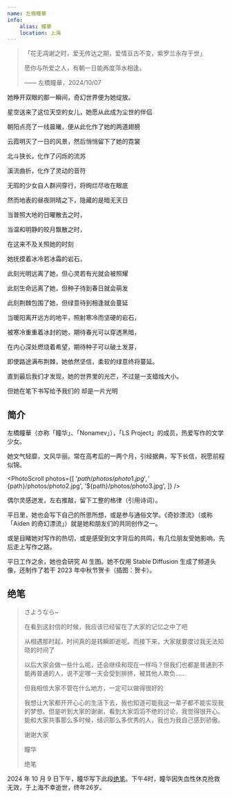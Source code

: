 ```yaml
---
name: 左橋瞳華
info:
    alias: 瞳華
    location: 上海
---
```


> 「花无凋谢之时，爱无传达之期，爱情亘古不变，紫罗兰永存于世」
> 
> 愿你与所爱之人，有朝一日能再度萍水相逢。
> 
> —— 左橋瞳華，2024/10/07

她睁开双眼的那一瞬间，奇幻世界便为她绽放。

星空送来了这位天空的女儿，她愿从此成为尘世的伴侣

朝阳点亮了一线晨曦，便从此化作了她的两道翅膀

云霞明灭了一日的风景，然后悄悄留下了她的霓裳

北斗狭长，化作了闪烁的流苏

溪流曲折，化作了灵动的音符

无瑕的少女自人群间穿行，将绚烂尽收在眼底

然而地表的昼夜阴晴之下，隐藏的是暗无天日

当普照大地的日曜散去之时，

当温和明静的皎月飘散之时，

在这来不及关照她的时刻

她抚摸着冰冷若冰霜的岩石，

此刻光明远离了她，但心灵若有光就会被照耀

此刻生命远离了她，但种子待到春日就会萌发

此刻荆棘包围了她，但绿意待到相逢就会蔓延

当暖阳离开远方的地平，照射寒冷而坚硬的岩石，  

被寒冷重重着冰封的她，期待春光可以穿透黑暗，  

在内心深处燃烧着希望，期待种子可以破土发芽，  

即使路途满布荆棘，她依然坚信，柔软的绿意终将蔓延。

直到最后我们才发现，她的世界里的光芒，不过是一支蜡烛大小。

但她在笔下书写给予我们的 却是一片光明

## 简介

左橋瞳華（亦称「瞳华」、「Nonamev」），「LS Project」的成员，热爱写作的文学少女。

她文气轻靡，文风华丽。常在高考后的一两个月，引经据典，写下长信，祝愿前程似锦。

<PhotoScroll photos={[
'${path}/photos/photo1.jpg',
'${path}/photos/photo2.jpg',
'${path}/photos/photo3.jpg',
]} />

偶尔灵感迸发，左右推敲，留下工整的格律（引用诗词）。

平日里，她也会写下自己的所思所想，或是参与通俗文学。《奇妙漂流》（或称「Aiden 的奇幻漂流」）就是她和朋友们的共同创作之一。

或是目睹她对写作的热切，或是感受到文字背后的共鸣，有几位朋友受她影响，先后走上写作之路。

平日工作之余，她也会研究 AI 生图。她不仅用 Stable Diffusion 生成了频道头像，还制作了若干 2023 年中秋节贺卡（插图：贺卡）。

## 绝笔

> さようなら~
>
> 在看到这封信的时候，我应该已经留在了大家的记忆之中了吧
> 
> 从相遇那时起，时间真的是转瞬即逝呢。而接下来，大家就要度过我无法知晓的时间了
> 
> 以后大家会做一些什么呢，还会继续和现在一样吗？但我们也都是普通到不能再普通的人，说不定哪一天会受到排挤，被其他人欺负……
> 
> 但我相信大家不管在什么地方，一定可以做得很好的
> 
> 我想让大家都开开心心的生活下去，我也知道可能我这一辈子都不能实现我的梦想。但是听到大家的谢谢，看到大家滔滔不绝的讨论，我觉得很开心。能和大家共事那么多时候，结识那么多优秀的人，我也为我自己感到骄傲。
> 
> 谢谢大家
> 
> 瞳华
> 
> 绝笔

2024 年 10 月 9 日下午，瞳华写下此段[绝笔](https://t.me/tokalsa/65)。下午4时，瞳华因失血性休克抢救无效，于上海不幸逝世，终年26岁。 

<!-- 条目贡献: 奇妙漂流 & 眼见为虚 - 凰榎, U.M.R Powered, huige -->
